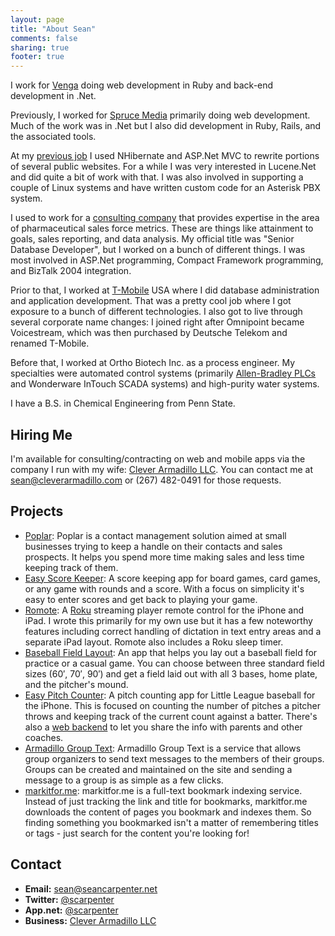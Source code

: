```yaml
---
layout: page
title: "About Sean"
comments: false
sharing: true
footer: true
---
```


I work for [Venga](http://www.getvenga.com) doing web development in Ruby and back-end development in .Net.

Previously, I worked for [Spruce Media](http://sprucemedia.com) primarily doing web development. Much of the work was in .Net but I also did development in Ruby, Rails, and the associated tools.

At my [previous job](http://www.vertmarkets.com) I used NHibernate and ASP.Net MVC to rewrite portions of several public websites.  For a while I was very interested in Lucene.Net and did quite a bit of work with that.  I was also involved in supporting a couple of Linux systems and have written custom code for an Asterisk PBX system.

I used to work for a [consulting company](http://www.prometrics.com) that provides expertise in the area of pharmaceutical sales force metrics. These are things like attainment to goals, sales reporting, and data analysis. My official title was "Senior Database Developer", but I worked on a bunch of different things. I was most involved in ASP.Net programming, Compact Framework programming, and BizTalk 2004 integration.

Prior to that, I worked at [T-Mobile](http://www.t-mobile.com) USA where I did database administration and application development. That was a pretty cool job where I got exposure to a bunch of different technologies. I also got to live through several corporate name changes: I joined right after Omnipoint became Voicestream, which was then purchased by Deutsche Telekom and renamed T-Mobile.

Before that, I worked at Ortho Biotech Inc. as a process engineer. My specialties were automated control systems (primarily [Allen-Bradley PLCs](http://ab.rockwellautomation.com/Programmable-Controllers/PLC-5) and Wonderware InTouch SCADA systems) and high-purity water systems.

I have a B.S. in Chemical Engineering from Penn State.

## Hiring Me
I'm available for consulting/contracting on web and mobile apps via the company I run with my wife: [Clever Armadillo LLC](http://www.cleverarmadillo.com).  You can contact me at <a href="mailto:sean@cleverarmadillo.com">sean@cleverarmadillo.com</a> or (267) 482-0491 for those requests.

## Projects
<ul class="about-list">
  <li>
    <a href="https://www.poplarapp.com">Poplar</a>: Poplar is a contact management solution aimed at small businesses trying to keep a handle on their contacts and sales prospects. It helps you spend more time making sales and less time keeping track of them.
  </li>
  <li>
    <a href="http://itunes.apple.com/us/app/easy-score-keeper/id570999111?ls=1&amp;mt=8&amp;at=10l5G3&amp;ct=blog">Easy Score Keeper</a>: A score keeping app for board games, card games, or any game with rounds and a score. With a focus on simplicity it's easy to enter scores and get back to playing your game.
  </li>
  <li>
  	<a href="http://itunes.apple.com/us/app/romote/id488604877?ls=1&amp;mt=8&amp;at=10l5G3&amp;ct=blog">Romote</a>: A <a href="http://www.roku.com">Roku</a>
    streaming player remote control for the iPhone and iPad. I wrote this primarily for my own use but it has a few noteworthy features including correct
    handling of dictation in text entry areas and a separate iPad layout. Romote also includes a Roku sleep timer.
  </li>
  <li>
    <a href="http://itunes.apple.com/us/app/baseball-field-layout/id604707759?ls=1&amp;mt=8&amp;at=10l5G3&amp;ct=blog">Baseball Field Layout</a>: An app that helps you lay out a baseball field for practice or a casual game.  You can choose between three standard field sizes (60&prime;, 70&prime;, 90&prime;) and get a field laid out with all 3 bases, home plate, and the pitcher's mound.
  </li>
  <li>
  	<a href="http://itunes.apple.com/us/app/easy-pitch-counter/id463372172?ls=1&amp;mt=8&amp;at=10l5G3&amp;ct=blog">Easy Pitch Counter</a>: A pitch counting
    app for Little League baseball for the iPhone. This is focused on counting the number of pitches a pitcher throws and keeping track of the current count
    against a batter. There's also a <a href="http://www.easypitchcounter.com">web backend</a> to let you share the info with parents and other coaches.
  </li>
  <li>
    <a href="http://www.sendagrouptext.com">Armadillo Group Text</a>: Armadillo Group Text is a service that allows group organizers to send text messages to the members of their groups.  Groups can be created and maintained on the site and sending a message to a group is as simple as a few clicks.
  </li>
  <li>
    <a href="http://markitfor.me">markitfor.me</a>: markitfor.me is a full-text bookmark indexing service. Instead of just tracking the link and title for bookmarks, markitfor.me downloads the content of pages you bookmark and indexes them. So finding something you bookmarked isn't a matter of remembering titles or tags - just search for the content you're looking for!
  </li>
</ul>

## Contact
<ul class="about-list">
  <li><strong>Email:</strong> <a href="mailto:sean@seancarpenter.net">sean@seancarpenter.net</a></li>
  <li><strong>Twitter:</strong> <a href="http://www.twitter.com/scarpenter">@scarpenter</a></li>
  <li><strong>App.net:</strong> <a href="https://alpha.app.net/scarpenter">@scarpenter</a></li>
  <li><strong>Business:</strong> <a href="http://www.cleverarmadillo.com">Clever Armadillo LLC</a></li>
</ul>
<p>
  <a style="display:none;" rel="me" href="https://plus.google.com/109155364692488400884?rel=author">Google+</a>
</p>
